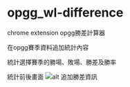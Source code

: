 # opgg_wl-difference
chrome extension opgg勝差計算器

在opgg賽季資料追加統計內容

統計選擇賽季的勝場、敗場、勝差及勝率

統計前後畫面
![alt 追加勝差資訊](https://i.imgur.com/GXnskyk.png)
